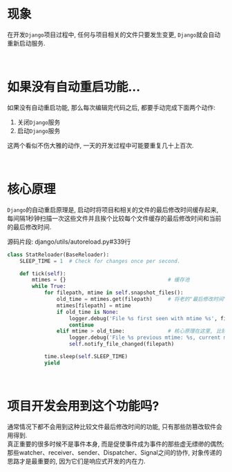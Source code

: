 # 现象
在开发`Django`项目过程中, 任何与项目相关的文件只要发生变更, `Django`就会自动重新启动服务.  

&nbsp;  

# 如果没有自动重启功能...
如果没有自动重启功能, 那么每次编辑完代码之后, 都要手动完成下面两个动作:

1. 关闭`Django`服务
2. 启动`Django`服务

这两个看似不伤大雅的动作, 一天的开发过程中可能要重复几十上百次.

&nbsp;  

# 核心原理
`Django`的自动重启原理是, 启动时将项目和相关的文件的最后修改时间缓存起来, 每间隔1秒钟扫描一次这些文件并且挨个比较每个文件缓存的最后修改时间和当前的最后修改时间.

源码片段: django/utils/autoreload.py#339行 
```python
class StatReloader(BaseReloader):
    SLEEP_TIME = 1  # Check for changes once per second.

    def tick(self):
        mtimes = {}                                 # 缓存池
        while True:
            for filepath, mtime in self.snapshot_files():
                old_time = mtimes.get(filepath)     # 将老的"最后修改时间"取出来     
                mtimes[filepath] = mtime            
                if old_time is None:
                    logger.debug('File %s first seen with mtime %s', filepath, mtime)
                    continue
                elif mtime > old_time:              # 核心原理在这里, 比较两个"最后修改时间"
                    logger.debug('File %s previous mtime: %s, current mtime: %s', filepath, old_time, mtime)
                    self.notify_file_changed(filepath)

            time.sleep(self.SLEEP_TIME)
            yield
```

&nbsp;  

# 项目开发会用到这个功能吗?
通常情况下都不会用到这种比较文件最后修改时间的功能, 只有那些防篡改软件会用得到.      
真正重要的很多时候不是事件本身, 而是促使事件成为事件的那些虚无缥缈的偶然; 那些watcher、receiver、sender、Dispatcher、Signal之间的协作, 对象传递的思路才是最重要的, 因为它们是响应式开发的内在力.
&nbsp;  
